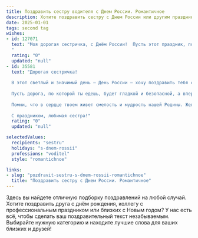 ```yaml
---
title: Поздравить сестру водителя с Днем России. Романтичное
description: Хотите поздравить сестру с Днем России или другим праздником? Наш ИИ создаст незабываемое поздравление, а вы обязательно выделитесь среди других.  
date: 2025-01-01
tags: second tag
wishes:
- id: 127071
  text: "Моя дорогая сестричка, с Днём России!  Пусть этот праздник, полный гордости за нашу Родину,  принесёт тебе столько же ярких и незабываемых мгновений, сколько километров ты проезжаешь за рулём.  Пусть твоя дорога жизни будет такой же ровной и прекрасной, как летний день,  а сердце всегда будет наполнено любовью и счастьем.  Будь счастлива, моя звездочка, и пусть все твои желания исполнятся!
  "
  rating: "0"
  updated: "null"
- id: 35581
  text: "Дорогая сестричка!
  
  В этот светлый и значимый день — День России — хочу поздравить тебя с праздником, который объединяет наши сердца и мечты. Как водитель, ты не только управляешь автомобилем, но и прокладываешь путь к новым вершинам и открытиям в жизни.
  
  Пусть дорога, по которой ты едешь, будет гладкой и безопасной, а впереди ждут только приятные моменты и яркие впечатления. Яркие огни городов и нежные рассветы родной земли пусть вдохновляют тебя на новые достижения.
  
  Помни, что в сердце твоем живет смелость и мудрость нашей Родины. Желаю тебе счастья, любви и удачи на жизненном пути. Пусть каждый километрик приводит к любовным открытиям и радостным встречам!
  
  С праздником, любимая сестра!"
  rating: "0"
  updated: "null"

selectedValues:
  recipients: "sestru"
  holidays: "s-dnem-rossii"
  professions: "voditel"
  style: "romantichnoe"

links:
- slug: "pozdravit-sestru-s-dnem-rossii-romantichnoe"
  title: "Поздравить сестру с Днем России. Романтичное"
---
```


Здесь вы найдете отличную подборку поздравлений на любой случай.
Хотите поздравить друга с днём рождения, коллегу с профессиональным праздником или близких с Новым годом? У нас есть всё, чтобы сделать ваш поздравительный текст незабываемым. Выбирайте нужную категорию и находите лучшие слова для ваших близких и друзей!
